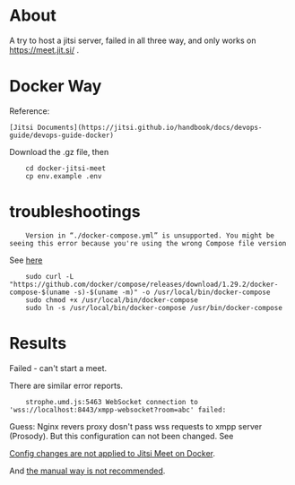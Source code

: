 # About


A try to host a jitsi server, failed in all three way, and only works on https://meet.jit.si/ .

# Docker Way

Reference:

    [Jitsi Documents](https://jitsi.github.io/handbook/docs/devops-guide/devops-guide-docker)

Download the .gz file, then

```
    cd docker-jitsi-meet
	cp env.example .env
```

# troubleshootings

```
    Version in “./docker-compose.yml” is unsupported. You might be seeing this error because you're using the wrong Compose file version
```

See [here](https://stackoverflow.com/a/42157613/7362888)

```
    sudo curl -L "https://github.com/docker/compose/releases/download/1.29.2/docker-compose-$(uname -s)-$(uname -m)" -o /usr/local/bin/docker-compose
    sudo chmod +x /usr/local/bin/docker-compose
    sudo ln -s /usr/local/bin/docker-compose /usr/bin/docker-compose
```

# Results

Failed - can't start a meet.

There are similar error reports.

```
    strophe.umd.js:5463 WebSocket connection to 'wss://localhost:8443/xmpp-websocket?room=abc' failed:
```
Guess: Nginx revers proxy dosn't pass wss requests to xmpp server (Prosody). But
this configuration can not been changed. See

[Config changes are not applied to Jitsi Meet on Docker](https://community.jitsi.org/t/config-changes-are-not-applied-to-jitsi-meet-on-docker/23978).

And [the manual way is not recommended](https://github.com/jitsi/eslint-config-jitsi/issues/17).

